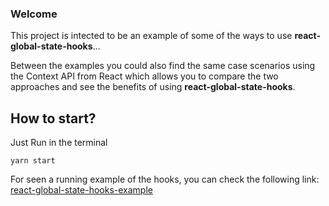 ### Welcome

This project is intected to be an example of some of the ways to use **react-global-state-hooks**...

Between the examples you could also find the same case scenarios using the Context API from React which allows you to compare the two approaches and see the benefits of using **react-global-state-hooks**.

## How to start?

Just Run in the terminal

```
yarn start
```

For seen a running example of the hooks, you can check the following link: [react-global-state-hooks-example](https://github.com/johnny-quesada-developer/react-global-state-hooks-example)

